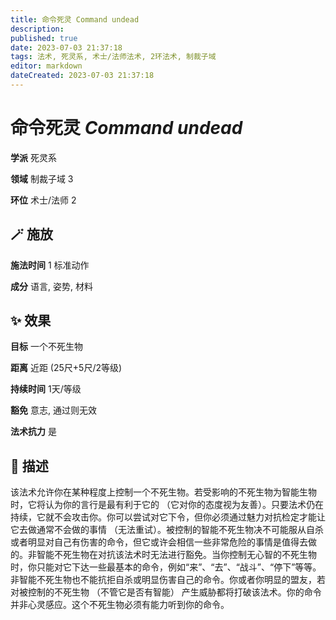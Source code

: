 ```yaml
---
title: 命令死灵 Command undead
description: 
published: true
date: 2023-07-03 21:37:18
tags: 法术, 死灵系, 术士/法师法术, 2环法术, 制裁子域
editor: markdown
dateCreated: 2023-07-03 21:37:18
---
```


# **命令死灵** *Command undead*

**学派** 死灵系 

**领域** 制裁子域 3

**环位** 术士/法师 2

## 🪄 施放

**施法时间** 1 标准动作

**成分** 语言, 姿势, 材料

## ✨ 效果 

**目标** 一个不死生物 

**距离** 近距 (25尺+5尺/2等级)  

**持续时间** 1天/等级 

**豁免** 意志, 通过则无效

**法术抗力** 是

## 📖 描述

该法术允许你在某种程度上控制一个不死生物。若受影响的不死生物为智能生物时，它将认为你的言行是最有利于它的 （它对你的态度视为友善）。只要法术仍在持续，它就不会攻击你。你可以尝试对它下令，但你必须通过魅力对抗检定才能让它去做通常不会做的事情 （无法重试）。被控制的智能不死生物决不可能服从自杀或者明显对自己有伤害的命令，但它或许会相信一些非常危险的事情是值得去做的。非智能不死生物在对抗该法术时无法进行豁免。当你控制无心智的不死生物时，你只能对它下达一些最基本的命令，例如“来”、“去”、“战斗”、“停下”等等。非智能不死生物也不能抗拒自杀或明显伤害自己的命令。你或者你明显的盟友，若对被控制的不死生物 （不管它是否有智能） 产生威胁都将打破该法术。你的命令并非心灵感应。这个不死生物必须有能力听到你的命令。
    